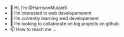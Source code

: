 - 👋 Hi, I’m @HarrisonMutale5
- 👀 I’m interested in web developememnt
- 🌱 I’m currently learning wed developement
- 💞️ I’m looking to collaborate on big projects on github
- 📫 How to reach me ...

<!---
HarrisonMutale5/HarrisonMutale5 is a ✨ special ✨ repository because its `README.md` (this file) appears on your GitHub profile.
You can click the Preview link to take a look at your changes.
--->
